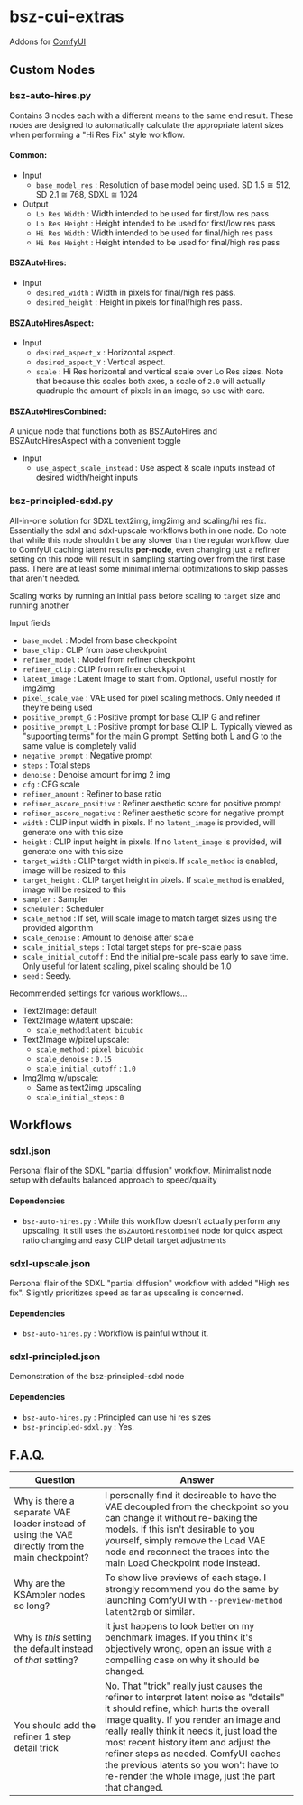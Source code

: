 # bsz-cui-extras
Addons for [ComfyUI](https://github.com/comfyanonymous/ComfyUI)

## Custom Nodes

### bsz-auto-hires.py
Contains 3 nodes each with a different means to the same end result.
These nodes are designed to automatically calculate the appropriate latent sizes when performing a "Hi Res Fix" style workflow.

#### Common:
  - Input
    - `base_model_res` : Resolution of base model being used. SD 1.5 ≅ 512, SD 2.1 ≅ 768, SDXL ≅ 1024
  - Output
    - `Lo Res Width` : Width intended to be used for first/low res pass
    - `Lo Res Height` : Height intended to be used for first/low res pass
    - `Hi Res Width` : Width intended to be used for final/high res pass
    - `Hi Res Height` : Height intended to be used for final/high res pass

#### BSZAutoHires:
  - Input
    - `desired_width` : Width in pixels for final/high res pass.
    - `desired_height` : Height in pixels for final/high res pass.

#### BSZAutoHiresAspect:
  - Input
    - `desired_aspect_x` : Horizontal aspect.
    - `desired_aspect_Y` : Vertical aspect.
    - `scale` : Hi Res horizontal and vertical scale over Lo Res sizes. Note that because this scales both axes, a scale of `2.0` will actually quadruple the amount of pixels in an image, so use with care.

#### BSZAutoHiresCombined:
A unique node that functions both as BSZAutoHires and BSZAutoHiresAspect with a convenient toggle
  - Input
    - `use_aspect_scale_instead` : Use aspect & scale inputs instead of desired width/height inputs

### bsz-principled-sdxl.py
All-in-one solution for SDXL text2img, img2img and scaling/hi res fix. Essentially the sdxl and sdxl-upscale workflows both in one node. Do note that while this node shouldn't be any slower than the regular workflow, due to ComfyUI caching latent results **per-node**, even changing just a refiner setting on this node will result in sampling starting over from the first base pass. There are at least some minimal internal optimizations to skip passes that aren't needed.

Scaling works by running an initial pass before scaling to `target` size and running another

Input fields
  - `base_model` : Model from base checkpoint
  - `base_clip` : CLIP from base checkpoint
  - `refiner_model` : Model from refiner checkpoint
  - `refiner_clip` : CLIP from refiner checkpoint
  - `latent_image` : Latent image to start from. Optional, useful mostly for img2img
  - `pixel_scale_vae` : VAE used for pixel scaling methods. Only needed if they're being used
  - `positive_prompt_G` : Positive prompt for base CLIP G and refiner
  - `positive_prompt_L` : Positive prompt for base CLIP L. Typically viewed as "supporting terms" for the main G prompt. Setting both L and G to the same value is completely valid
  - `negative_prompt` : Negative prompt
  - `steps` : Total steps
  - `denoise` : Denoise amount for img 2 img
  - `cfg` : CFG scale
  - `refiner_amount` : Refiner to base ratio
  - `refiner_ascore_positive` : Refiner aesthetic score for positive prompt
  - `refiner_ascore_negative` : Refiner aesthetic score for negative prompt
  - `width` : CLIP input width in pixels. If no `latent_image` is provided, will generate one with this size
  - `height` : CLIP input height in pixels. If no `latent_image` is provided, will generate one with this size
  - `target_width` : CLIP target width in pixels. If `scale_method` is enabled, image will be resized to this
  - `target_height` : CLIP target height in pixels. If `scale_method` is enabled, image will be resized to this
  - `sampler` : Sampler
  - `scheduler` : Scheduler
  - `scale_method` : If set, will scale image to match target sizes using the provided algorithm
  - `scale_denoise` : Amount to denoise after scale
  - `scale_initial_steps` : Total target steps for pre-scale pass
  - `scale_initial_cutoff` : End the initial pre-scale pass early to save time. Only useful for latent scaling, pixel scaling should be 1.0
  - `seed` : Seedy.

Recommended settings for various workflows...

  - Text2Image: default
  - Text2Image w/latent upscale:
    - `scale_method`:`latent bicubic`
  - Text2Image w/pixel upscale:
    - `scale_method` : `pixel bicubic`
    - `scale_denoise` : `0.15`
    - `scale_initial_cutoff` : `1.0`
  - Img2Img w/upscale:
    - Same as text2img upscaling
    - `scale_initial_steps` : `0`

## Workflows

### sdxl.json
Personal flair of the SDXL "partial diffusion" workflow. Minimalist node setup with defaults balanced approach to speed/quality

#### Dependencies
  - `bsz-auto-hires.py` : While this workflow doesn't actually perform any upscaling, it still uses the `BSZAutoHiresCombined` node for quick aspect ratio changing and easy CLIP detail target adjustments

### sdxl-upscale.json
Personal flair of the SDXL "partial diffusion" workflow with added "High res fix". Slightly prioritizes speed as far as upscaling is concerned.

#### Dependencies
  - `bsz-auto-hires.py` : Workflow is painful without it.

### sdxl-principled.json
Demonstration of the bsz-principled-sdxl node

#### Dependencies
  - `bsz-auto-hires.py` : Principled can use hi res sizes
  - `bsz-principled-sdxl.py` : Yes.


## F.A.Q.
Question|Answer
---|---
Why is there a separate VAE loader instead of using the VAE directly from the main checkpoint?|I personally find it desireable to have the VAE decoupled from the checkpoint so you can change it without re-baking the models. If this isn't desirable to you yourself, simply remove the Load VAE node and reconnect the traces into the main Load Checkpoint node instead.
Why are the KSAmpler nodes so long?|To show live previews of each stage. I strongly recommend you do the same by launching ComfyUI with `--preview-method latent2rgb` or similar.
Why is *this* setting the default instead of *that* setting?|It just happens to look better on my benchmark images. If you think it's objectively wrong, open an issue with a compelling case on why it should be changed.
You should add the refiner 1 step detail trick|No. That "trick" really just causes the refiner to interpret latent noise as "details" it should refine, which hurts the overall image quality. If you render an image and really really think it needs it, just load the most recent history item and adjust the refiner steps as needed. ComfyUI caches the previous latents so you won't have to re-render the whole image, just the part that changed.
